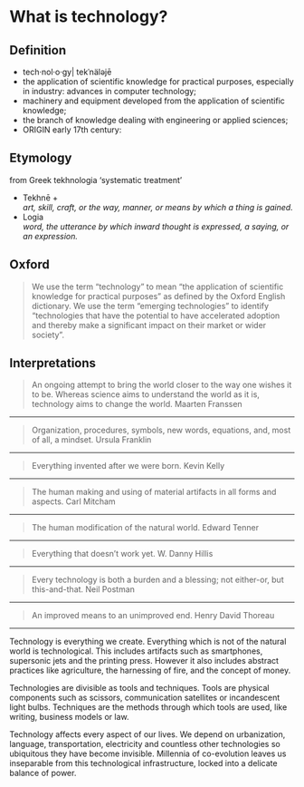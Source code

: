 # What is technology?

## Definition
- tech·nol·o·gy| tekˈnäləjē
- the application of scientific knowledge for practical purposes, especially in industry: advances in computer technology;
- machinery and equipment developed from the application of scientific knowledge;
- the branch of knowledge dealing with engineering or applied sciences;
- ORIGIN early 17th century:



## Etymology
from Greek tekhnologia ‘systematic treatment’

-   Tekhnē +  
    _art, skill, craft, or the way, manner, or means by which a thing is gained._
-   Logia  
    _word, the utterance by which inward thought is expressed, a saying, or an expression._


## Oxford
> We use the term “technology” to mean “the application of scientific knowledge for practical purposes” as defined by the Oxford English dictionary. We use the term “emerging technologies” to identify “technologies that have the potential to have accelerated adoption and thereby make a significant impact on their market or wider society”.


## Interpretations

> An ongoing attempt to bring the world closer to the way one wishes it to be. Whereas science aims to understand the world as it is, technology aims to change the world.
Maarten Franssen


---

> Organization, procedures, symbols, new words, equations, and, most of all, a mindset.
Ursula Franklin

---

> Everything invented after we were born.
Kevin Kelly

---

> The human making and using of material artifacts in all forms and aspects.
Carl Mitcham

---

> The human modification of the natural world.
Edward Tenner

---

> Everything that doesn’t work yet.
W. Danny Hillis

---

> Every technology is both a burden and a blessing; not either-or, but this-and-that.
Neil Postman

---

> An improved means to an unimproved end.
Henry David Thoreau

---

Technology is everything we create. Everything which is not of the natural world is technological. This includes artifacts such as smartphones, supersonic jets and the printing press. However it also includes abstract practices like agriculture, the harnessing of fire, and the concept of money.

Technologies are divisible as tools and techniques. Tools are physical components such as scissors, communication satellites or incandescent light bulbs. Techniques are the methods through which tools are used, like writing, business models or law.

Technology affects every aspect of our lives. We depend on urbanization, language, transportation, electricity and countless other technologies so ubiquitous they have become invisible. Millennia of co-evolution leaves us inseparable from this technological infrastructure, locked into a delicate balance of power.

